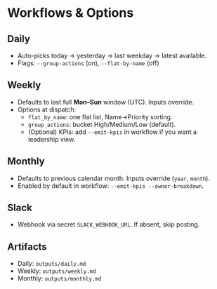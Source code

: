 # Workflows & Options

## Daily
- Auto-picks today → yesterday → last weekday → latest available.
- Flags: `--group-actions` (on), `--flat-by-name` (off)

## Weekly
- Defaults to last full **Mon–Sun** window (UTC). Inputs override.
- Options at dispatch:
  - `flat_by_name`: one flat list, Name→Priority sorting.
  - `group_actions`: bucket High/Medium/Low (default).
  - (Optional) KPIs: add `--emit-kpis` in workflow if you want a leadership view.

## Monthly
- Defaults to previous calendar month. Inputs override (`year`, `month`).
- Enabled by default in workflow: `--emit-kpis --owner-breakdown`.

## Slack
- Webhook via secret `SLACK_WEBHOOK_URL`. If absent, skip posting.

## Artifacts
- Daily: `outputs/daily.md`
- Weekly: `outputs/weekly.md`
- Monthly: `outputs/monthly.md`
